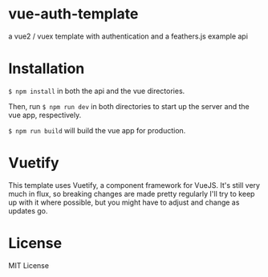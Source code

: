 # vue-auth-template
a vue2 / vuex template with authentication and a feathers.js example api 

# Installation 
`$ npm install` in both the api and the vue directories. 

Then, run `$ npm run dev` in both directories to start up the server and the vue app, respectively. 

`$ npm run build` will build the vue app for production. 

# Vuetify

This template uses Vuetify, a component framework for VueJS. It's still very much in flux, so breaking changes are made pretty regularly
I'll try to keep up with it where possible, but you might have to adjust and change as updates go. 

# License 

MIT License 
